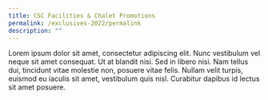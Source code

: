 ```yaml
---
title: CSC Facilities & Chalet Promotions
permalink: /exclusives-2022/permalink
description: ""
---
```

Lorem ipsum dolor sit amet, consectetur adipiscing elit. Nunc vestibulum vel neque sit amet consequat. Ut at blandit nisi. Sed in libero nisi. Nam tellus dui, tincidunt vitae molestie non, posuere vitae felis. Nullam velit turpis, euismod eu iaculis sit amet, vestibulum quis nisl. Curabitur dapibus id lectus sit amet posuere.